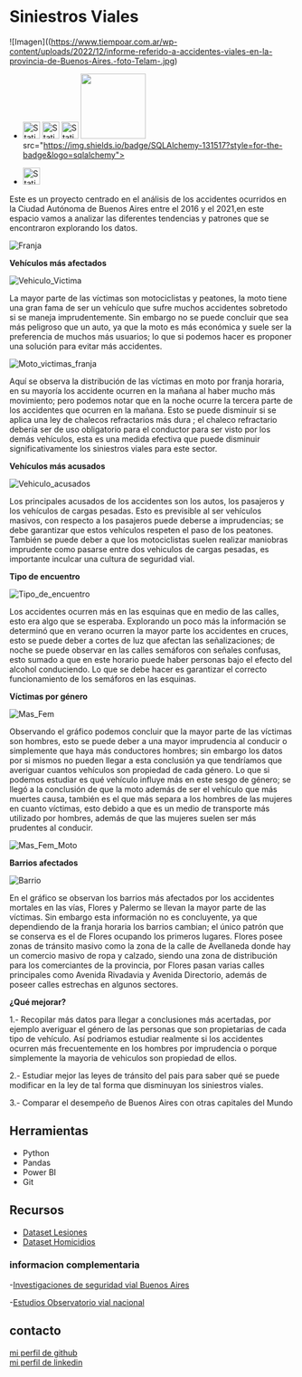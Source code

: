 # **Siniestros Viales**
![Imagen]((https://www.tiempoar.com.ar/wp-content/uploads/2022/12/informe-referido-a-accidentes-viales-en-la-provincia-de-Buenos-Aires.-foto-Telam-.jpg)

<!-- ![Static Badge](https://img.shields.io/badge/holamundo-ffffff?style=for-the-badge&logo=Python) -->
* <img style="height: 30px" alt="Static Badge" src="https://img.shields.io/badge/Python-131517?style=for-the-badge&logo=Python"> <img style="height: 30px" alt="Static Badge" src="https://img.shields.io/badge/Numpy-131517?style=for-the-badge&logo=numpy"> <img style="height: 30px" alt="Static Badge" src="https://img.shields.io/badge/Pandas-131517?style=for-the-badge&logo=pandas"> <img src="https://img.shields.io/badge/MatPlot-131517?style=for-the-badge&amp;logo=Alwaysdata&amp;logoColor=white;" style="width: 115px">src="https://img.shields.io/badge/SQLAlchemy-131517?style=for-the-badge&logo=sqlalchemy">

* <img style="height: 30px" alt="Static Badge" src="https://img.shields.io/badge/PowerBI-131517?style=for-the-badge&logo=powerbi">
<!-- <img style="height: 30px" alt="Static Badge" src="https://img.shields.io/badge/VisualStudioCode-131517?style=for-the-badge&logo=visualstudiocode">-->



Este es un proyecto centrado en el análisis de los accidentes ocurridos en la Ciudad Autónoma de Buenos Aires entre el 2016 y el 2021,en este espacio vamos a analizar las diferentes tendencias y patrones que se encontraron explorando los datos.






![Franja](Imagenes/Franja.png)



**Vehículos más afectados**



![Vehiculo_Victima](Imagenes/Vehiculo_Victima.png)



La mayor parte de las víctimas son motociclistas y peatones, la moto tiene una gran fama de ser un vehículo que sufre muchos accidentes sobretodo si se maneja imprudentemente. Sin embargo no se puede concluir que sea más peligroso que un auto, ya que la moto es más económica y suele ser la preferencia de muchos más usuarios; lo que si podemos hacer es proponer una solución para evitar más accidentes.

![Moto_victimas_franja](Imagenes/Moto_victimas_franja.png)



Aquí se observa la distribución de las víctimas en moto por franja horaria, en su mayoría los accidente ocurren en la mañana al haber mucho más movimiento; pero podemos notar que en la noche ocurre la tercera parte de los accidentes que ocurren en la mañana. Esto se puede disminuir si se aplica una ley de chalecos refractarios más dura ; el chaleco refractario debería ser de uso obligatorio para el conductor para ser visto por los demás vehículos, esta es una medida efectiva que puede disminuir significativamente los siniestros viales para este sector.

**Vehículos más acusados**



![Vehiculo_acusados](Imagenes/Vehiculo_acusados.png)


Los principales acusados de los accidentes son los autos, los pasajeros y los vehículos de cargas pesadas. Esto es previsible al ser vehículos masivos, con respecto a los pasajeros puede deberse a imprudencias; se debe garantizar que estos vehículos respeten el paso de los peatones. También se puede deber a que los motociclistas suelen realizar maniobras imprudente como pasarse entre dos vehiculos de cargas pesadas, es importante inculcar una cultura de seguridad vial.



**Tipo de encuentro**

![Tipo_de_encuentro](Imagenes/Tipo_de_encuentro.png)


Los accidentes ocurren más en las esquinas que en medio de las calles, esto era algo que se esperaba. Explorando un poco más la información se determinó que en verano ocurren la mayor parte los accidentes en cruces, esto se puede deber a cortes de luz que afectan las señalizaciones; de noche se puede observar en las calles semáforos con señales confusas, esto sumado a que en este horario puede haber personas bajo el efecto del alcohol conduciendo. Lo que se debe hacer es garantizar el correcto funcionamiento de los semáforos en las esquinas.


**Víctimas por género**

![Mas_Fem](Imagenes/Mas_Fem.png)


Observando el gráfico podemos concluir que la mayor parte de las víctimas son hombres, esto se puede deber a una mayor imprudencia al conducir o simplemente que haya más conductores hombres; sin embargo los datos por si mismos no pueden llegar a esta conclusión ya que tendríamos que averiguar cuantos vehículos son propiedad de cada género. Lo que si podemos estudiar es qué vehículo influye más en este sesgo de género; se llegó a la conclusión de que la moto además de ser el vehículo que más muertes causa, también es el que más separa a los hombres de las mujeres en cuanto víctimas, esto debido a que es un medio de transporte más utilizado por hombres, además de que las mujeres suelen ser más prudentes al conducir.

![Mas_Fem_Moto](Imagenes/Mas_Fem_Moto.png)


**Barrios afectados**


![Barrio](Imagenes/Barrio.png)


En el gráfico se observan los barrios más afectados por los accidentes mortales en las vías, Flores y Palermo se llevan la mayor parte de las víctimas. Sin embargo esta información no es concluyente, ya que dependiendo de la franja horaria los barrios cambian; el único patrón que se conserva es el de Flores ocupando los primeros lugares. Flores posee zonas de tránsito masivo como la zona de la calle de Avellaneda donde hay un comercio masivo de ropa y calzado, siendo una zona de distribución para los comerciantes de la provincia, por Flores pasan varias calles principales como Avenida Rivadavia y Avenida Directorio, además de poseer calles estrechas en algunos sectores.


**¿Qué mejorar?**

1.- Recopilar más datos para llegar a conclusiones más acertadas, por ejemplo averiguar el género de las personas que son propietarias de cada tipo de vehículo. Así podriamos estudiar realmente si los accidentes ocurren más frecuentemente en los hombres por imprudencia o porque simplemente la mayoria de vehiculos son propiedad de ellos.

2.- Estudiar mejor las leyes de tránsito del pais para saber qué se puede modificar en la ley de tal forma que disminuyan los siniestros viales.

3.- Comparar el desempeño de Buenos Aires con otras capitales del Mundo


## Herramientas

- Python
- Pandas
- Power BI
- Git

## Recursos

- [Dataset Lesiones](https://data.buenosaires.gob.ar/dataset/victimas-siniestros-viales)
- [Dataset Homicidios](https://data.buenosaires.gob.ar/dataset/victimas-siniestros-viales)
  

### informacion complementaria

-[Investigaciones de seguridad vial Buenos Aires](https://buenosaires.gob.ar/jefaturadegabinete/movilidad/investigaciones-de-seguridad-vial)

-[Estudios Observatorio vial nacional](https://www.argentina.gob.ar/seguridadvial/observatoriovialnacional/estudios)



## contacto

<span><a href="https://github.com/Fsando1993">mi perfil de github</a></span>
<br>
<span><a href="https://www.linkedin.com/in/ana-florencia-sandoval-876615286/">mi perfil de linkedin</a></span>
